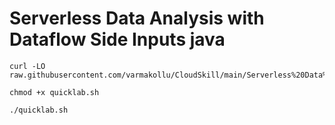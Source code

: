 # Serverless Data Analysis with Dataflow Side Inputs java


```
curl -LO raw.githubusercontent.com/varmakollu/CloudSkill/main/Serverless%20Data%20Analysis%20with%20Dataflow%20Side%20Inputs%20java/quicklab.sh

chmod +x quicklab.sh

./quicklab.sh

```
